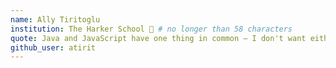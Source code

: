 ```yaml
---
name: Ally Tiritoglu
institution: The Harker School 🚩 # no longer than 58 characters
quote: Java and JavaScript have one thing in common — I don't want either running on my computer.
github_user: atirit
---
```

